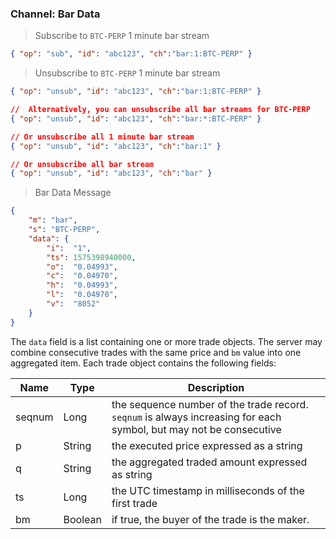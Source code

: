 ### Channel: Bar Data 

> Subscribe to `BTC-PERP` 1 minute bar stream

```json
{ "op": "sub", "id": "abc123", "ch":"bar:1:BTC-PERP" }
```

> Unsubscribe to `BTC-PERP` 1 minute bar stream

```json
{ "op": "unsub", "id": "abc123", "ch":"bar:1:BTC-PERP" }

//  Alternatively, you can unsubscribe all bar streams for BTC-PERP
{ "op": "unsub", "id": "abc123", "ch":"bar:*:BTC-PERP" }

// Or unsubscribe all 1 minute bar stream
{ "op": "unsub", "id": "abc123", "ch":"bar:1" }

// Or unsubscribe all bar stream
{ "op": "unsub", "id": "abc123", "ch":"bar" }
```

> Bar Data Message 

```json
{
    "m": "bar",
    "s": "BTC-PERP",    
    "data": {
        "i":  "1",
        "ts": 1575398940000,
        "o":  "0.04993",
        "c":  "0.04970",
        "h":  "0.04993",
        "l":  "0.04970",
        "v":  "8052"
    }
}
```

The `data` field is a list containing one or more trade objects. The server may combine consecutive trades with the same price and `bm` 
value into one aggregated item. Each trade object contains the following fields:

 Name     | Type       | Description                                                                                    
--------- | ---------- | ---------------------------------------------------------------------------------------------- 
 seqnum   | Long       | the sequence number of the trade record. `seqnum` is always increasing for each symbol, but may not be consecutive 
 p        | String     | the executed price expressed as a string                                                       
 q        | String     | the aggregated traded amount expressed as string                                               
 ts       | Long       | the UTC timestamp in milliseconds of the first trade                                           
 bm       | Boolean    | if true, the buyer of the trade is the maker.
